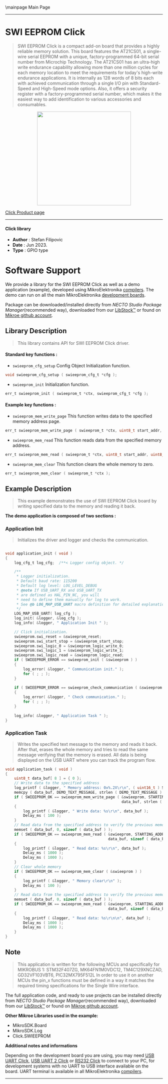 \mainpage Main Page

---
# SWI EEPROM Click

> SWI EEPROM Click is a compact add-on board that provides a highly reliable memory solution. This board features the AT21CS01, a single-wire serial EEPROM with a unique, factory-programmed 64-bit serial number from Microchip Technology. The AT21CS01 has an ultra-high write endurance capability allowing more than one million cycles for each memory location to meet the requirements for today's high-write endurance applications. It is internally as 128 words of 8 bits each with achieved communication through a single I/O pin with Standard-Speed and High-Speed mode options. Also, it offers a security register with a factory-programmed serial number, which makes it the easiest way to add identification to various accessories and consumables.

<p align="center">
  <img src="https://download.mikroe.com/images/click_for_ide/swi_eeprom_click.png" height=300px>
</p>

[Click Product page](https://www.mikroe.com/swi-eeprom-click)

---


#### Click library

- **Author**        : Stefan Filipovic
- **Date**          : Jun 2023.
- **Type**          : GPIO type


# Software Support

We provide a library for the SWI EEPROM Click
as well as a demo application (example), developed using MikroElektronika
[compilers](https://www.mikroe.com/necto-studio).
The demo can run on all the main MikroElektronika [development boards](https://www.mikroe.com/development-boards).

Package can be downloaded/installed directly from *NECTO Studio Package Manager*(recommended way), downloaded from our [LibStock&trade;](https://libstock.mikroe.com) or found on [Mikroe github account](https://github.com/MikroElektronika/mikrosdk_click_v2/tree/master/clicks).

## Library Description

> This library contains API for SWI EEPROM Click driver.

#### Standard key functions :

- `swieeprom_cfg_setup` Config Object Initialization function.
```c
void swieeprom_cfg_setup ( swieeprom_cfg_t *cfg );
```

- `swieeprom_init` Initialization function.
```c
err_t swieeprom_init ( swieeprom_t *ctx, swieeprom_cfg_t *cfg );
```

#### Example key functions :

- `swieeprom_mem_write_page` This function writes data to the specified memory address page.
```c
err_t swieeprom_mem_write_page ( swieeprom_t *ctx, uint8_t start_addr, uint8_t *data_in, uint8_t len );
```

- `swieeprom_mem_read` This function reads data from the specified memory address.
```c
err_t swieeprom_mem_read ( swieeprom_t *ctx, uint8_t start_addr, uint8_t *data_out, uint8_t len );
```

- `swieeprom_mem_clear` This function clears the whole memory to zero.
```c
err_t swieeprom_mem_clear ( swieeprom_t *ctx );
```

## Example Description

> This example demonstrates the use of SWI EEPROM Click board by writing specified data to the memory and reading it back.

**The demo application is composed of two sections :**

### Application Init

> Initializes the driver and logger and checks the communication.

```c

void application_init ( void )
{
    log_cfg_t log_cfg;  /**< Logger config object. */

    /** 
     * Logger initialization.
     * Default baud rate: 115200
     * Default log level: LOG_LEVEL_DEBUG
     * @note If USB_UART_RX and USB_UART_TX 
     * are defined as HAL_PIN_NC, you will 
     * need to define them manually for log to work. 
     * See @b LOG_MAP_USB_UART macro definition for detailed explanation.
     */
    LOG_MAP_USB_UART( log_cfg );
    log_init( &logger, &log_cfg );
    log_info( &logger, " Application Init " );

    // Click initialization.
    swieeprom.swi_reset = &swieeprom_reset;
    swieeprom.swi_start_stop = &swieeprom_start_stop;
    swieeprom.swi_logic_0 = &swieeprom_logic_write_0;
    swieeprom.swi_logic_1 = &swieeprom_logic_write_1;
    swieeprom.swi_logic_read = &swieeprom_logic_read;
    if ( SWIEEPROM_ERROR == swieeprom_init ( &swieeprom ) ) 
    {
        log_error( &logger, " Communication init." );
        for ( ; ; );
    }
    
    if ( SWIEEPROM_ERROR == swieeprom_check_communication ( &swieeprom ) )
    {
        log_error( &logger, " Check communication." );
        for ( ; ; );
    }
    
    log_info( &logger, " Application Task " );
}

```

### Application Task

> Writes the specified text message to the memory and reads it back. After that, erases
the whole memory and tries to read the same message verifying that the memory is erased.
All data is being displayed on the USB UART where you can track the program flow.

```c
void application_task ( void )
{
    uint8_t data_buf[ 8 ] = { 0 };
    // Write data to the specified address
    log_printf ( &logger, " Memory address: 0x%.2X\r\n", ( uint16_t ) STARTING_ADDRESS );
    memcpy ( data_buf, DEMO_TEXT_MESSAGE, strlen ( DEMO_TEXT_MESSAGE ) );
    if ( SWIEEPROM_OK == swieeprom_mem_write_page ( &swieeprom, STARTING_ADDRESS, 
                                                    data_buf, strlen ( DEMO_TEXT_MESSAGE ) ) )
    {
        log_printf ( &logger, " Write data: %s\r\n", data_buf );
        Delay_ms ( 100 );
    }
    // Read data from the specified address to verify the previous memory write
    memset ( data_buf, 0, sizeof ( data_buf ) );
    if ( SWIEEPROM_OK == swieeprom_mem_read ( &swieeprom, STARTING_ADDRESS, 
                                              data_buf, sizeof ( data_buf ) ) )
    {
        log_printf ( &logger, " Read data: %s\r\n", data_buf );
        Delay_ms ( 1000 );
        Delay_ms ( 1000 );
    }
    // Clear whole memory
    if ( SWIEEPROM_OK == swieeprom_mem_clear ( &swieeprom ) )
    {
        log_printf ( &logger, " Memory clear\r\n" );
        Delay_ms ( 100 );
    }
    // Read data from the specified address to verify the previous memory clear
    memset ( data_buf, 0, sizeof ( data_buf ) );
    if ( SWIEEPROM_OK == swieeprom_mem_read ( &swieeprom, STARTING_ADDRESS, 
                                              data_buf, sizeof ( data_buf ) ) )
    {
        log_printf ( &logger, " Read data: %s\r\n\n", data_buf );
        Delay_ms ( 1000 );
        Delay_ms ( 1000 );
    }
}
```

## Note

> This application is written for the following MCUs and specifically for MIKROBUS 1:
STM32F407ZG, MK64FN1M0VDC12, TM4C129XNCZAD, GD32VF103VBT6, PIC32MX795F512L
In order to use it on another MCUs the pin_x functions must be defined in a way
it matches the required timing specifications for the Single Wire interface.

The full application code, and ready to use projects can be installed directly from *NECTO Studio Package Manager*(recommended way), downloaded from our [LibStock&trade;](https://libstock.mikroe.com) or found on [Mikroe github account](https://github.com/MikroElektronika/mikrosdk_click_v2/tree/master/clicks).

**Other Mikroe Libraries used in the example:**

- MikroSDK.Board
- MikroSDK.Log
- Click.SWIEEPROM

**Additional notes and informations**

Depending on the development board you are using, you may need
[USB UART Click](https://www.mikroe.com/usb-uart-click),
[USB UART 2 Click](https://www.mikroe.com/usb-uart-2-click) or
[RS232 Click](https://www.mikroe.com/rs232-click) to connect to your PC, for
development systems with no UART to USB interface available on the board. UART
terminal is available in all MikroElektronika
[compilers](https://shop.mikroe.com/compilers).

---
